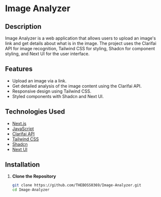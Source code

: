 # Image Analyzer

## Description

Image Analyzer is a web application that allows users to upload an image's link and get details about what is in the image. The project uses the Clarifai API for image recognition, Tailwind CSS for styling, Shadcn for component styling, and Next UI for the user interface.

## Features

- Upload an image via a link.
- Get detailed analysis of the image content using the Clarifai API.
- Responsive design using Tailwind CSS.
- Styled components with Shadcn and Next UI.

## Technologies Used

- [Next.js](https://nextjs.org/)
- [JavaScript](https://developer.mozilla.org/en-US/docs/Web/JavaScript)
- [Clarifai API](https://www.clarifai.com/)
- [Tailwind CSS](https://tailwindcss.com/)
- [Shadcn](https://shadcn.dev/)
- [Next UI](https://nextui.org/)

## Installation

1. **Clone the Repository**

   ```bash
   git clone https://github.com/THEBOSS0369/Image-Analyzer.git
   cd Image-Analyzer
